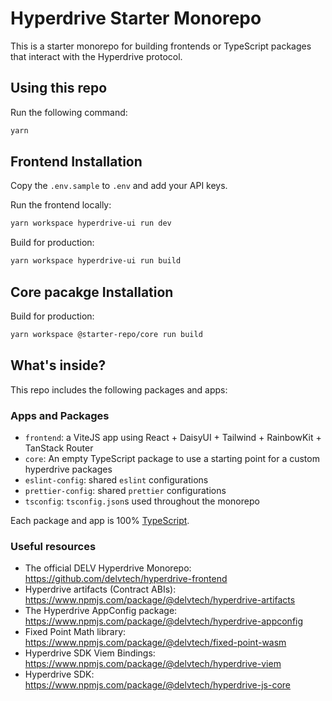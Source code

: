 # Hyperdrive Starter Monorepo

This is a starter monorepo for building frontends or TypeScript packages that interact with the Hyperdrive protocol.

## Using this repo

Run the following command:

```sh
yarn
```

## Frontend Installation

Copy the `.env.sample` to `.env` and add your API keys.

Run the frontend locally:
```sh
yarn workspace hyperdrive-ui run dev
```

Build for production:
```sh
yarn workspace hyperdrive-ui run build 
```

## Core pacakge Installation
Build for production:
```sh
yarn workspace @starter-repo/core run build 
```

## What's inside?

This repo includes the following packages and apps:

### Apps and Packages

- `frontend`: a ViteJS app using React + DaisyUI + Tailwind + RainbowKit + TanStack Router
- `core`: An empty TypeScript package to use a starting point for a custom hyperdrive packages
- `eslint-config`: shared `eslint` configurations
- `prettier-config`: shared `prettier` configurations
- `tsconfig`: `tsconfig.json`s used throughout the monorepo

Each package and app is 100% [TypeScript](https://www.typescriptlang.org/).

### Useful resources
- The official DELV Hyperdrive Monorepo: https://github.com/delvtech/hyperdrive-frontend
- Hyperdrive artifacts (Contract ABIs): https://www.npmjs.com/package/@delvtech/hyperdrive-artifacts
- The Hyperdrive AppConfig package: https://www.npmjs.com/package/@delvtech/hyperdrive-appconfig 
- Fixed Point Math library: https://www.npmjs.com/package/@delvtech/fixed-point-wasm
- Hyperdrive SDK Viem Bindings: https://www.npmjs.com/package/@delvtech/hyperdrive-viem
- Hyperdrive SDK: https://www.npmjs.com/package/@delvtech/hyperdrive-js-core